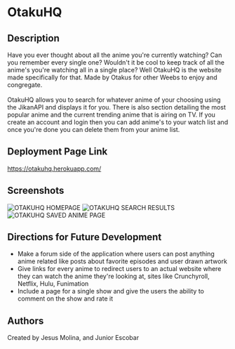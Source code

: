 # OtakuHQ

## Description

Have you ever thought about all the anime you're currently watching? Can you remember every single one? Wouldn't it be cool to keep track of all the anime's you're watching all in a single place? Well OtakuHQ is the website made specifically for that. Made by Otakus for other Weebs to enjoy and congregate.</br></br>
OtakuHQ allows you to search for whatever anime of your choosing using the JikanAPI and displays it for you. There is also section detailing the most popular anime and the current trending anime that is airing on TV. If you create an account and login then you can add anime's to your watch list and once you're done you can delete them from your anime list.

## Deployment Page Link

https://otakuhq.herokuapp.com/

## Screenshots

![OTAKUHQ HOMEPAGE](https://cdn.discordapp.com/attachments/749986989021069372/776544298672848896/unknown.png)
![OTAKUHQ SEARCH RESULTS](https://cdn.discordapp.com/attachments/749986989021069372/776544638718836776/unknown.png)
![OTAKUHQ SAVED ANIME PAGE](https://cdn.discordapp.com/attachments/749986989021069372/776546767231647754/unknown.png)

## Directions for Future Development

- Make a forum side of the application where users can post anything anime related like posts about favorite episodes and user drawn artwork
- Give links for every anime to redirect users to an actual website where they can watch the anime they're looking at, sites like Crunchyroll, Netflix, Hulu, Funimation
- Include a page for a single show and give the users the ability to comment on the show and rate it

## Authors

Created by Jesus Molina, and Junior Escobar

